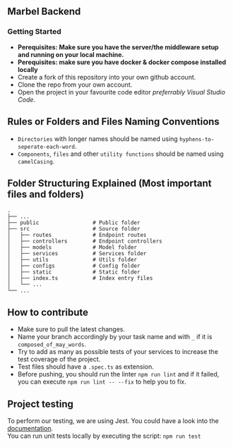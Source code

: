 ## Marbel Backend

### Getting Started

-   **Perequisites: Make sure you have the server/the middleware setup and
    running on your local machine.**
-   **Perequisites: make sure you have docker & docker compose installed
    locally**
-   Create a fork of this repository into your own github account.
-   Clone the repo from your own account.
-   Open the project in your favourite code editor _preferrably Visual Studio
    Code_.

## Rules or Folders and Files Naming Conventions

-   `Directories` with longer names should be named using
    `hyphens-to-seperate-each-word`.
-   `Components`, `files` and other `utility functions` should be named using
    `camelCasing`.

## Folder Structuring Explained (Most important files and folders)

    .
    ├── ...
    ├── public                 # Public folder
    ├── src                    # Source folder
    │   ├── routes             # Endpoint routes
    │   ├── controllers        # Endpoint controllers
    │   ├── models             # Model folder
    │   ├── services           # Services folder
    │   ├── utils              # Utils folder
    │   ├── configs            # Config folder
    │   ├── static             # Static folder
    │   ├── index.ts           # Index entry files
    │   └── ...
    └── ...

## How to contribute

-   Make sure to pull the latest changes.
-   Name your branch accordingly by your task name and with `_` if it is
    `composed_of_may_words`.
-   Try to add as many as possible tests of your services to increase the test
    coverage of the project.
-   Test files should have a `.spec.ts` as extension.
-   Before pushing, you should run the linter `npm run lint` and if it failed,
    you can execute `npm run lint -- --fix` to help you to fix.

## Project testing

To perform our testing, we are using Jest. You could have a look into the
[documentation](https://jestjs.io/).<br /> You can run unit tests locally by
executing the script: `npm run test`
